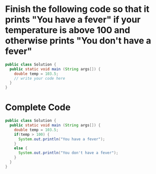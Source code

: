 # Finish the following code so that it prints "You have a fever" if your temperature is above 100 and otherwise prints "You don't have a fever"
```java
public class Solution {
  public static void main (String args[]) {
    double temp = 103.5;
    // write your code here
  }
}
```
# Complete Code
```java
public class Solution {
  public static void main (String args[]) {
    double temp = 103.5;
    if(temp > 100) {
      System.out.println("You have a fever");
    }
    else {
      System.out.println("You don't have a fever");
    }
  }
}
```
